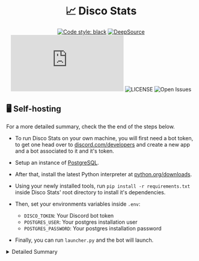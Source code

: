 <h1 align="center">📈 Disco Stats</h1>

<div align="center">

<a href="https://github.com/psf/black"><img alt="Code style: black" src="https://img.shields.io/badge/code%20style-black-000000.svg"></a>
[![DeepSource](https://deepsource.io/gh/BiasedKiwi/disco-stats.svg/?label=active+issues&show_trend=true&token=poQIOnCKk20c7Kt_tPx40Gwc)](https://deepsource.io/gh/BiasedKiwi/disco-stats/?ref=repository-badge)
![discord.py](https://img.shields.io/github/pipenv/locked/dependency-version/biasedkiwi/disco-stats/discord.py)
![LICENSE](https://img.shields.io/github/license/biasedkiwi/disco-stats)
![Open Issues](https://img.shields.io/github/issues/biasedkiwi/disco-stats)

</div>

## 🖥️ Self-hosting

For a more detailed summary, check the the end of the steps below.

* To run Disco Stats on your own machine, you will first need a bot token, to get one head over to <a href="https://discord.com/developers">discord.com/developers</a> and create a new app and a bot associated to it and it's token.

* Setup an instance of <a href="https://www.postgresql.org/download/">PostgreSQL</a>.

* After that, install the latest Python interpreter at <a href="https://python.org/downloads">python.org/downloads</a>.

* Using your newly installed tools, run `pip install -r requirements.txt` inside Disco Stats' root directory to install it's dependencies.

* Then, set your environments variables inside `.env`:
  - `DISCO_TOKEN`: Your Discord bot token
  - `POSTGRES_USER`: Your postgres installation user
  - `POSTGRES_PASSWORD`: Your postgres installation password

* Finally, you can run `launcher.py` and the bot will launch.

<details>
<summary>Detailed Summary</summary>
    Coming soon!
</details>